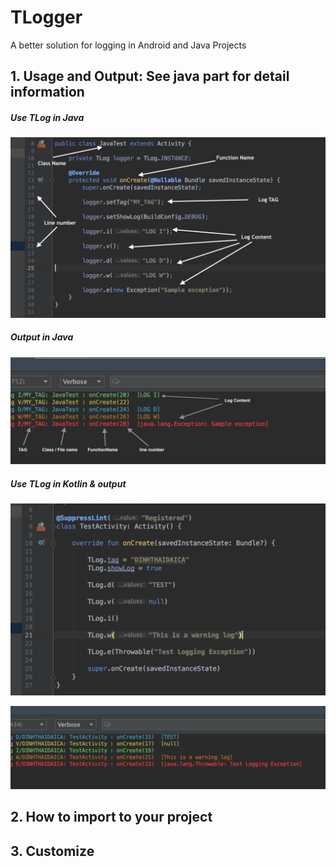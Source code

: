 # TLogger
A better solution for logging in Android and Java Projects

## 1. Usage and Output: See java part for detail information

<h5> Use TLog in Java </h5>

![Implement in Kotlin](https://github.com/dinhthaidaica/TLogger/blob/master/app/src/main/res/drawable/java_implement.png?raw=true)


<h5> Output in Java </h5>

![Implement in Kotlin](https://github.com/dinhthaidaica/TLogger/blob/master/app/src/main/res/drawable/java_output.png?raw=true)


<h5> Use TLog in Kotlin & output </h5>

![Implement in Kotlin](https://github.com/dinhthaidaica/TLogger/blob/master/app/src/main/res/drawable/kotlin_implement.png?raw=true)


![Implement in Kotlin](https://github.com/dinhthaidaica/TLogger/blob/master/app/src/main/res/drawable/kottlin_output.png?raw=true)



## 2. How to import to your project



## 3. Customize

